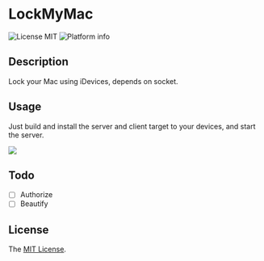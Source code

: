 # LockMyMac

![License MIT](https://img.shields.io/github/license/mashape/apistatus.svg)
![Platform info](https://img.shields.io/badge/platform-iOS%20%7C%20macOS-lightgrey.svg)

## Description

Lock your Mac using iDevices, depends on socket.

## Usage

Just build and install the server and client target to your devices, and start the server.

![](https://raw.githubusercontent.com/Sunnyyoung/LockMyMac/master/Screenshot/Server.png)

## Todo

- [ ] Authorize
- [ ] Beautify

## License
The [MIT License](LICENSE).
